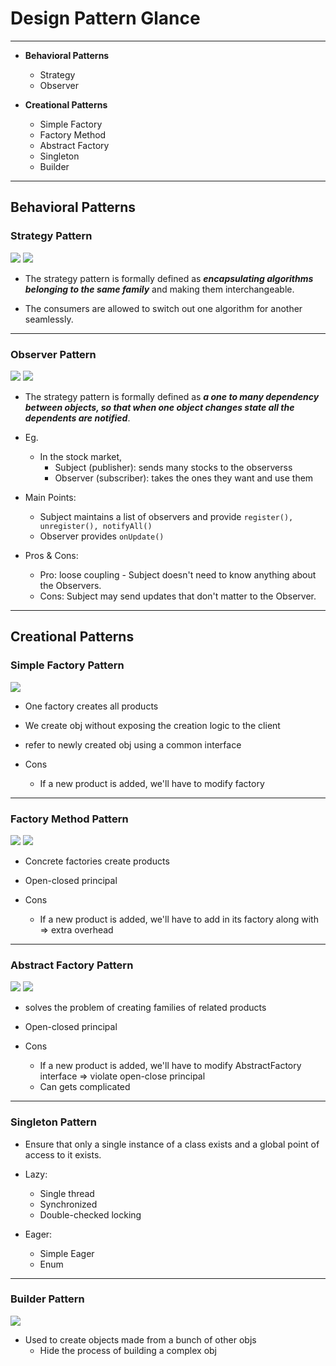 # Design Pattern Glance

---
- **Behavioral Patterns**
	- Strategy
	- Observer

- **Creational Patterns**
	- Simple Factory
	- Factory Method
	- Abstract Factory
	- Singleton
	- Builder

---

## Behavioral Patterns

### Strategy Pattern

![](./src/main/resources/img/strategy-definition.png)
![](./src/main/resources/img/strategy-uml.png)

- The strategy pattern is formally defined as ***encapsulating algorithms belonging to the same family*** and making them interchangeable. 

- The consumers are allowed to switch out one algorithm for another seamlessly.

---

### Observer Pattern

![](./src/main/resources/img/observer-definition.png)
![](./src/main/resources/img/observer-uml.png)

- The strategy pattern is formally defined as ***a one to many dependency between objects, so that when one object changes state all the dependents are notified***.

- Eg. 
	- In the stock market,
		- Subject (publisher): sends many stocks to the observerss
		- Observer (subscriber): takes the ones they want and use them

- Main Points:
	- Subject maintains a list of observers and provide `register(), unregister(), notifyAll()`
	- Observer provides `onUpdate()`

- Pros & Cons:
	- Pro: loose coupling - Subject doesn't need to know anything about the Observers.
	- Cons: Subject may send updates that don't matter to the Observer. 


---

## Creational Patterns

### Simple Factory Pattern

![](./src/main/resources/img/simple-factory-uml.png)

- One factory creates all products
- We create obj without exposing the creation logic to the client
- refer to newly created obj using a common interface

-	Cons
	- If a new product is added, we'll have to modify factory

---

### Factory Method Pattern

![](./src/main/resources/img/factory-method-definition.png)
![](./src/main/resources/img/factory-method-uml.png)


- Concrete factories create products
- Open-closed principal

-	Cons
	- If a new product is added, we'll have to add in its factory along with => extra overhead
	
---

### Abstract Factory Pattern

![](https://design-patterns.readthedocs.io/zh_CN/latest/_images/AbatractFactory.jpg)
![](./src/main/resources/img/abstract-factory-uml.png)


- solves the problem of creating families of related products
- Open-closed principal

-	Cons
	- If a new product is added, we'll have to modify AbstractFactory interface => violate open-close principal
	- Can gets complicated

---

### Singleton Pattern


- Ensure that only a single instance of a class exists and a global point of access to it exists.

- Lazy: 
	 - Single thread
	 - Synchronized
	 - Double-checked locking

- Eager:
	- Simple Eager
	- Enum


---

### Builder Pattern

![](https://segmentfault.com/img/remote/1460000015153333?w=976&h=454)

- Used to create objects made from a bunch of other objs
	- Hide the process of building a complex obj

